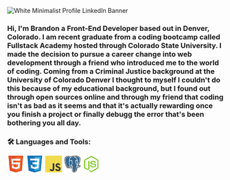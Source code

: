 ![White Minimalist Profile LinkedIn Banner](https://user-images.githubusercontent.com/66978579/181151947-45e6ab35-31fc-4e9f-9122-505cb4ad2725.png)

### Hi, I'm Brandon a Front-End Developer based out in Denver, Colorado. I am recent graduate from a coding bootcamp called Fullstack Academy hosted through Colorado State University. I made the decision to pursue a career change into web development through a friend who introduced me to the world of coding. Coming from a Criminal Justice background at the University of Colorado Denver I thought to myself I couldn't do this because of my educational background, but I found out through open sources online and through my friend that coding isn't as bad as it seems and that it's actually rewarding once you finish a project or finally debugg the error that's been bothering you all day.  



### :hammer_and_wrench: Languages and Tools:
<div>
  <img src="https://github.com/devicons/devicon/blob/master/icons/html5/html5-original.svg" title="HTML" alt="HTML" width="40" height="40" />
  <img src="https://github.com/devicons/devicon/blob/master/icons/css3/css3-original.svg" title="CSS" alt="CSS" width="40" height="40" /> 
  <img src="https://github.com/devicons/devicon/blob/master/icons/javascript/javascript-original.svg" title="Javascript" alt="Javascript" width="40" height="40" /> 
  <img src="https://github.com/devicons/devicon/blob/master/icons/postgresql/postgresql-original.svg" title="PostgreSQL" alt="PostgreSQL" width="40" height="40" /> 
  <img src="https://github.com/devicons/devicon/blob/master/icons/nodejs/nodejs-original.svg" title="NodeJS" alt="NodeJS" width="40" height="40" />
</div>



<!-- PROJECTS START -->
<!-- PROJECTS END -->

<!--
**blor15/blor15** is a ✨ _special_ ✨ repository because its `README.md` (this file) appears on your GitHub profile.

Here are some ideas to get you started:

- 🔭 I’m currently working on ...
- 🌱 I’m currently learning ...
- 👯 I’m looking to collaborate on ...
- 🤔 I’m looking for help with ...
- 💬 Ask me about ...
- 📫 How to reach me: ...
- 😄 Pronouns: ...
- ⚡ Fun fact: ...
-->

